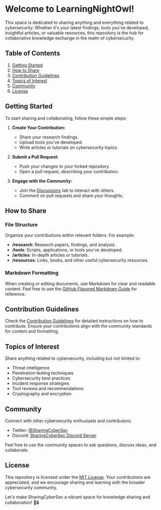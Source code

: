 # Welcome to LearningNightOwl!

This space is dedicated to sharing anything and everything related to cybersecurity. Whether it's your latest findings, tools you've developed, insightful articles, or valuable resources, this repository is the hub for collaborative knowledge exchange in the realm of cybersecurity.

## Table of Contents

1. [Getting Started](#getting-started)
2. [How to Share](#how-to-share)
3. [Contribution Guidelines](#contribution-guidelines)
4. [Topics of Interest](#topics-of-interest)
5. [Community](#community)
6. [License](#license)

## Getting Started

To start sharing and collaborating, follow these simple steps:

1. **Create Your Contribution:**

   - Share your research findings.
   - Upload tools you've developed.
   - Write articles or tutorials on cybersecurity topics.

2. **Submit a Pull Request:**

   - Push your changes to your forked repository.
   - Open a pull request, describing your contribution.

3. **Engage with the Community:**

   - Join the [Discussions](https://github.com/your-username/SharingCyberSec/discussions) tab to interact with others.
   - Comment on pull requests and share your thoughts.

## How to Share

### File Structure

Organize your contributions within relevant folders. For example:

- **/research**: Research papers, findings, and analysis.
- **/tools**: Scripts, applications, or tools you've developed.
- **/articles**: In-depth articles or tutorials.
- **/resources**: Links, books, and other useful cybersecurity resources.

### Markdown Formatting

When creating or editing documents, use Markdown for clear and readable content. Feel free to use the [GitHub Flavored Markdown Guide](https://guides.github.com/features/mastering-markdown/) for reference.

## Contribution Guidelines

Check the [Contribution Guidelines](CONTRIBUTING.md) for detailed instructions on how to contribute. Ensure your contributions align with the community standards for content and formatting.

## Topics of Interest

Share anything related to cybersecurity, including but not limited to:

- Threat intelligence
- Penetration testing techniques
- Cybersecurity best practices
- Incident response strategies
- Tool reviews and recommendations
- Cryptography and encryption

## Community

Connect with other cybersecurity enthusiasts and contributors:

- Twitter: [@SharingCyberSec](https://twitter.com/SharingCyberSec)
- Discord: [SharingCyberSec Discord Server](https://discord.gg/your-discord-invite)

Feel free to use the community spaces to ask questions, discuss ideas, and collaborate.

## License

This repository is licensed under the [MIT License](LICENSE). Your contributions are appreciated, and we encourage sharing and learning with the broader cybersecurity community.

Let's make SharingCyberSec a vibrant space for knowledge sharing and collaboration! 🚀🔒

